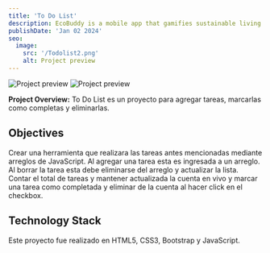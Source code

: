 ```yaml
---
title: 'To Do List'
description: EcoBuddy is a mobile app that gamifies sustainable living. Users can set eco-friendly goals, track their carbon footprint, and earn virtual rewards for adopting environmentally conscious habits.
publishDate: 'Jan 02 2024'
seo:
  image:
    src: '/Todolist2.png'
    alt: Project preview
---
```


![Project preview](/Todolist2.png)
![Project preview](/Todolist1.png)

**Project Overview:**
To Do List es un proyecto para agregar tareas, marcarlas como completas y eliminarlas.

## Objectives

Crear una herramienta que realizara las tareas antes mencionadas mediante arreglos de JavaScript. Al agregar una tarea esta es ingresada a un arreglo. Al borrar la tarea esta debe eliminarse del arreglo y actualizar la lista. Contar el total de tareas y mantener actualizada la cuenta en vivo y marcar una tarea como completada y eliminar de la cuenta al hacer click en el checkbox.

## Technology Stack

Este proyecto fue realizado en HTML5, CSS3, Bootstrap y JavaScript.
